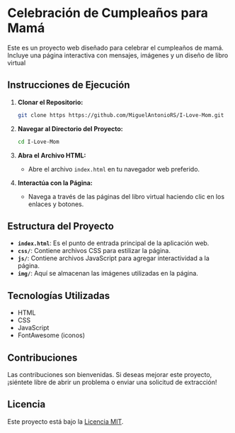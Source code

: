 # Celebración de Cumpleaños para Mamá
 
Este es un proyecto web diseñado para celebrar el cumpleaños de mamá. Incluye una página interactiva con mensajes, imágenes y un diseño de libro virtual 
 
## Instrucciones de Ejecución

1. **Clonar el Repositorio:**
    ```bash
    git clone https https://github.com/MiguelAntonioRS/I-Love-Mom.git 
    ```

2. **Navegar al Directorio del Proyecto:**
    ```bash
    cd I-Love-Mom 
    ```

3. **Abra el Archivo HTML:** 
    - Abre el archivo `index.html` en tu navegador web preferido.
 
4. **Interactúa con la Página:**
    - Navega a través de las páginas del libro virtual haciendo clic en los enlaces y botones.

## Estructura del Proyecto

- **`index.html`**: Es el punto de entrada principal de la aplicación web.
- **`css/`**: Contiene archivos CSS para estilizar la página.
- **`js/`**: Contiene archivos JavaScript para agregar interactividad a la página.
- **`img/`**: Aquí se almacenan las imágenes utilizadas en la página.

## Tecnologías Utilizadas

- HTML
- CSS
- JavaScript
- FontAwesome (iconos)

## Contribuciones

Las contribuciones son bienvenidas. Si deseas mejorar este proyecto, ¡siéntete libre de abrir un problema o enviar una solicitud de extracción!

## Licencia

Este proyecto está bajo la [Licencia MIT](LICENSE).

